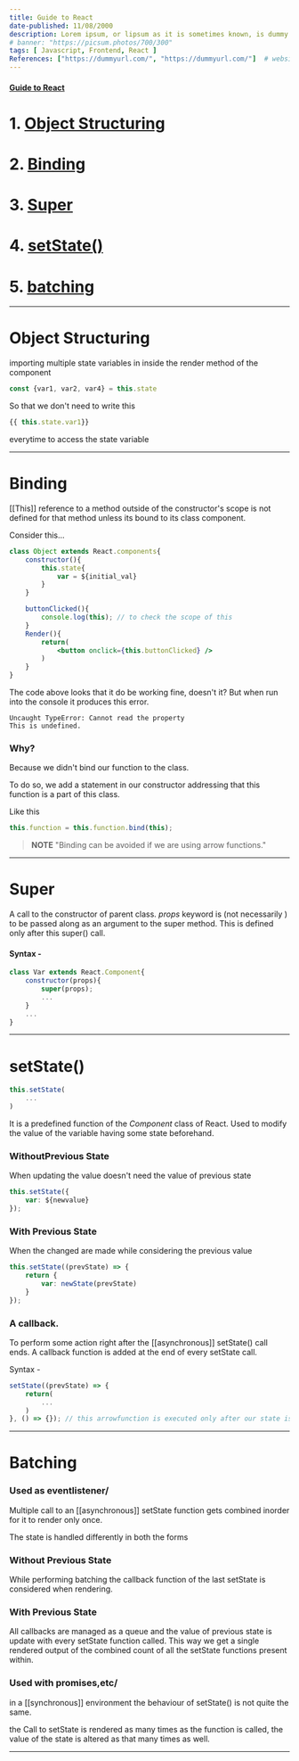```yaml
---
title: Guide to React
date-published: 11/08/2000
description: Lorem ipsum, or lipsum as it is sometimes known, is dummy text used in laying out print, graphic or web designs. The passage is attributed to an unknown typesetter
# banner: "https://picsum.photos/700/300"
tags: [ Javascript, Frontend, React ]
References: ["https://dummyurl.com/", "https://dummyurl.com/"]  # website url of references
---
```


#### <u>Guide to React</u>
# 1. [Object Structuring](#Object-structuring)
# 2. [Binding](#binding) 
# 3. [Super](#super)
# 4. [setState()](#setstate)
# 5. [batching](#batching)

---
# Object Structuring
importing multiple state variables in inside the render method of the component
```jsx
const {var1, var2, var4} = this.state
```
So that we don't need to write  this
```jsx
{{ this.state.var1}}
```
everytime to access the state variable

---
# Binding
[[This]] reference to a method outside of the constructor's scope is not defined for that method unless its bound to its class component.

Consider this...
```jsx
class Object extends React.components{
	constructor(){
		this.state{
			var = ${initial_val}
		}
	}

	buttonClicked(){
		console.log(this); // to check the scope of this
	}
	Render(){
		return(
			<button onclick={this.buttonClicked} />
		)
	}
}
```

The code above looks that it do be working fine, doesn't it?
But when run into the console it produces this error.

```console
Uncaught TypeError: Cannot read the property
This is undefined.
```

### Why?
Because we didn't bind our function to the class.

To do so, we add a statement in our constructor addressing that this function is a part of this class.

Like this
```jsx
this.function = this.function.bind(this);
```

> **__NOTE__** "Binding can be avoided if we are using arrow functions."

---
# Super
A call to the constructor of parent class.
*props* keyword is (not necessarily ) to be passed along as an argument to the super method.
This is defined only after this super() call.

#### Syntax -
```jsx
class Var extends React.Component{
	constructor(props){
		super(props);
		...
	}
	...
}
```

---
# setState()
```jsx
this.setState(
	...
)
```

It is a predefined function of the *Component* class of React. 
Used to modify the value of the variable having some state beforehand.

### WithoutPrevious State
When updating the value doesn't  need the value of previous state

```jsx
this.setState({
	var: ${newvalue}
});
```

### With Previous State
When the changed are made while considering the previous value

```jsx
this.setState((prevState) => {
	return {
		var: newState(prevState)
	}
});
```


### A callback.
To perform some action right after the [[asynchronous]] setState() call ends.
A callback function is added at the end of every setState call.

Syntax -
```jsx
setState((prevState) => {
	return(
		...
	)
}, () => {}); // this arrowfunction is executed only after our state is updated.
```

---
# Batching
### Used as eventlistener/
Multiple call to an [[asynchronous]] setState function gets combined inorder for it to render only once.

The state is handled differently in both the forms

### Without Previous State
While performing batching the callback function of the last setState is considered when rendering.

### With Previous State
All callbacks are managed as a queue and the value of previous state is update with every setState function called.
This way we get a single rendered output of the combined count of all the setState functions present within.

### Used with promises,etc/
in a [[synchronous]] environment the behaviour of setState() is not quite the same.

the Call to setState is rendered as many times as the function is called, the value of the state is altered as that many times as well.

---
